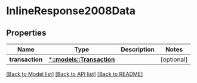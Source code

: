 # InlineResponse2008Data

## Properties

Name | Type | Description | Notes
------------ | ------------- | ------------- | -------------
**transaction** | [***::models::Transaction**](transaction.md) |  | [optional] 

[[Back to Model list]](../README.md#documentation-for-models) [[Back to API list]](../README.md#documentation-for-api-endpoints) [[Back to README]](../README.md)


